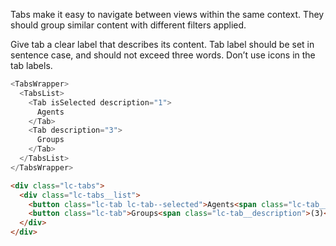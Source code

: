 Tabs make it easy to navigate between views within the same context. They should group similar content with different filters applied.

Give tab a clear label that describes its content.
Tab label should be set in sentence case, and should not exceed three words. Don’t use icons in the tab labels.

```js
<TabsWrapper>
  <TabsList>
    <Tab isSelected description="1">
      Agents
    </Tab>
    <Tab description="3">
      Groups
    </Tab>
  </TabsList>
</TabsWrapper>               
```

```html
<div class="lc-tabs">
  <div class="lc-tabs__list">
    <button class="lc-tab lc-tab--selected">Agents<span class="lc-tab__description">(1)</span></button>
    <button class="lc-tab">Groups<span class="lc-tab__description">(3)</span></button>
  </div>
</div>
```